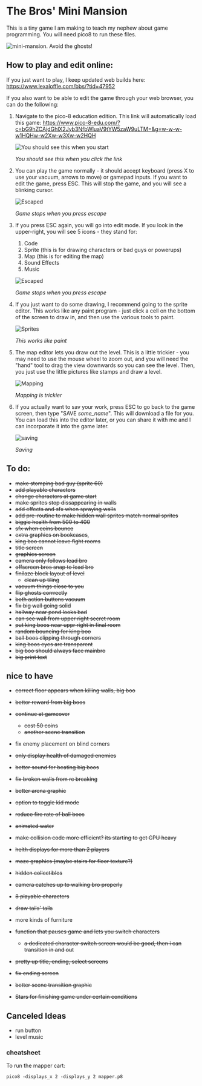 # The Bros' Mini Mansion

This is a tiny game I am making to teach my nephew about game programming. You will need pico8 to run these files. 

![mini-mansion. Avoid the ghosts!](luigimario_1.gif)

## How to play and edit online:

If you just want to play, I keep updated web builds here: https://www.lexaloffle.com/bbs/?tid=47952

If you also want to be able to edit the game through your web browser, you can do the following:

1. Navigate to the pico-8 education edition. This link will automatically load this game: https://www.pico-8-edu.com/?c=bG9hZCAjdGhlX2Jyb3NfbWluaV9tYW5zaW9uLTM=&g=w-w-w-w1HQHw-w2Xw-w3Xw-w2HQH

    ![You should see this when you start](pictures/the%20bros%20mini%20mansion_0.png)

    *You should see this when you click the link*

2. You can play the game normally - it should accept keyboard (press X to use your vacuum, arrows to move) or gamepad inputs. If you want to edit the game, press ESC. This will stop the game, and you will see a blinking cursor.

    ![Escaped](pictures/the%20bros%20mini%20mansion_1.png)

    *Game stops when you press escape*

3. If you press ESC again, you will go into edit mode. If you look in the upper-right, you will see 5 icons - they stand for:
    1. Code
    2. Sprite (this is for drawing characters or bad guys or powerups)
    3. Map (this is for editing the map)
    4. Sound Effects
    5. Music

    ![Escaped](pictures/the%20bros%20mini%20mansion_2.png)

    *Game stops when you press escape*

4. If you just want to do some drawing, I recommend going to the sprite editor. This works like any paint program - just click a cell on the bottom of the screen to draw in, and then use the various tools to paint.

    ![Sprites](pictures/the%20bros%20mini%20mansion_4.png)

    *This works like paint*

5. The map editor lets you draw out the level. This is a little trickier - you may need to use the mouse wheel to zoom out, and you will need the "hand" tool to drag the view downwards so you can see the level. Then, you just use the little pictures like stamps and draw a level.

    ![Mapping](pictures/the%20bros%20mini%20mansion_5.png)

    *Mapping is trickier*

6. If you actually want to sav your work, press ESC to go back to the game screen, then type "SAVE *some_name*". This will download a file for you. You can load this into the editor later, or you can share it with me and I can incorporate it into the game later.

    ![saving](pictures\web_interface.png)

    *Saving*



## To do:
- ~~make stomping bad guy (sprite 60)~~
- ~~add playable characters~~
- ~~change characters at game start~~
- ~~make sprites stop dissappearing in walls~~
- ~~add effects and sfx when spraying walls~~
- ~~add pre-routine to make hidden wall sprites match normal sprites~~
- ~~biggie health from 500 to 400~~
- ~~sfx when coins bounce~~
- ~~extra graphics on bookcases~~, 
- ~~king boo cannot leave fight rooms~~
- ~~title screen~~
- ~~graphics screen~~
- ~~camera only follows lead bro~~
- ~~offscreen bros snap to lead bro~~
- ~~finilaze block layout of level~~
    - ~~clean up tiling~~
- ~~vacuum things close to you~~
- ~~flip ghosts corrrectly~~
- ~~both action buttons vacuum~~
- ~~fix big wall going solid~~
- ~~hallway near pond looks bad~~
- ~~can see wall from upper right secret room~~
- ~~put king boos near uppr right in final room~~
- ~~random bouncing for king boo~~
- ~~ball boos clipping through corners~~
- ~~king boos eyes are transparent~~
- ~~big boo should always face mainbro~~
- ~~big print text~~


## nice to have
- ~~correct floor appears when killing walls, big boo~~
- ~~better reward from big boos~~
- ~~continue at gameover~~
    - ~~cost 50 coins~~
    - ~~another scene transition~~
- fix enemy placement on blind corners
- ~~only display health of damaged enemies~~
- ~~better sound for beating big boos~~
- ~~fix broken walls from re breaking~~
- ~~better arena graphic~~
- ~~option to toggle kid mode~~
- ~~reduce fire rate of ball boos~~
- ~~animated water~~
- ~~make collision code more efficient? its starting to get CPU heavy~~
- ~~helth displays for more than 2 players~~
- ~~maze graphics (maybe stairs for floor texture?)~~
- ~~hidden collectibles~~

- ~~camera catches up to walking bro properly~~
- ~~8 playable characters~~
- ~~draw tails' tails~~
- more kinds of furniture 
- ~~function that pauses game and lets you switch characters~~
    - ~~a dedicated character switch screen would be good, then i can transition in and out~~
- ~~pretty up title, ending, select screens~~
- ~~fix ending screen~~
- ~~better scene transition graphic~~
- ~~Stars for finishing game under certain conditions~~


## Canceled Ideas
- run button
- level music


### cheatsheet
To run the mapper cart:
```
pico8 -displays_x 2 -displays_y 2 mapper.p8
```
